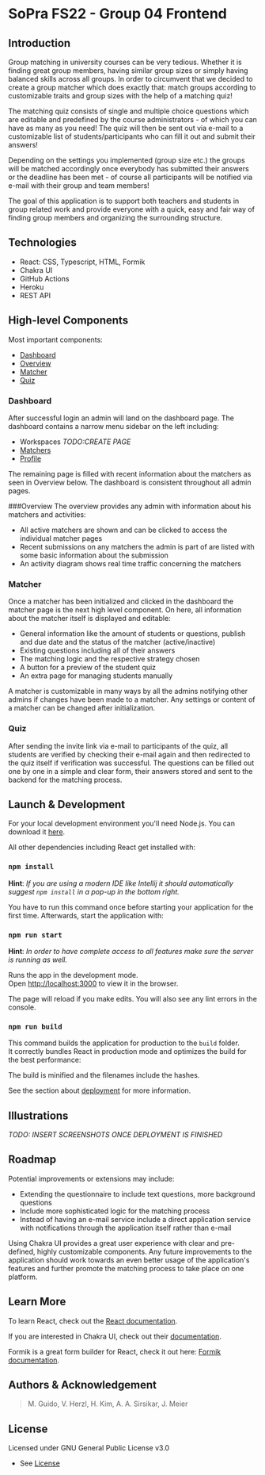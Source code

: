 # SoPra FS22 - Group 04 Frontend

## Introduction
Group matching in university courses can be very tedious. Whether it is finding great group members, having similar group sizes
or simply having balanced skills across all groups.
In order to circumvent that we decided to create a group matcher which does exactly that: match groups according to customizable
traits and group sizes with the help of a matching quiz!

The matching quiz consists of single and multiple choice questions which are editable and predefined by the course administrators -
of which you can have as many as you need! The quiz will then be sent out via e-mail to a customizable list of students/participants
who can fill it out and submit their answers!

Depending on the settings you implemented (group size etc.) the groups will be matched accordingly once everybody has submitted
their answers or the deadline has been met - of course all participants will be notified via e-mail with their group and team members!

The goal of this application is to support both teachers and students in group related work and provide everyone with a quick, easy
and fair way of finding group members and organizing the surrounding structure.

## Technologies
- React: CSS, Typescript, HTML, Formik
- Chakra UI
- GitHub Actions
- Heroku
- REST API

## High-level Components
Most important components:
- [Dashboard](src/pages/admin/Dashboard.tsx)
- [Overview](src/pages/admin/Overview.tsx)
- [Matcher](src/pages/admin/Matcher.tsx)
- [Quiz](src/pages/students/Quiz.tsx)

### Dashboard
After successful login an admin will land on the dashboard page. The dashboard contains a narrow menu sidebar on the left including:
 - Workspaces _TODO:CREATE PAGE_
 - [Matchers](src/pages/admin/Matchers.tsx)
 - [Profile](src/pages/admin/Profile.tsx)

The remaining page is filled with recent information about the matchers as seen in Overview below. The dashboard is consistent throughout
all admin pages.

###Overview
The overview provides any admin with information about his matchers and activities:

- All active matchers are shown and can be clicked to access the individual matcher pages
- Recent submissions on any matchers the admin is part of are listed with some basic information about the submission
- An activity diagram shows real time traffic concerning the matchers

### Matcher
Once a matcher has been initialized and clicked in the dashboard the matcher page is the next high level component. On here,
all information about the matcher itself is displayed and editable:

- General information like the amount of students or questions, publish and due date and the status of the matcher (active/inactive)
- Existing questions including all of their answers
- The matching logic and the respective strategy chosen
- A button for a preview of the student quiz
- An extra page for managing students manually

A matcher is customizable in many ways by all the admins notifying other admins if changes have been made to a matcher. Any settings
or content of a matcher can be changed after initialization.

### Quiz
After sending the invite link via e-mail to participants of the quiz, all students are verified by checking their e-mail again and
then redirected to the quiz itself if verification was successful. The questions can be filled out one by one in a simple and clear form,
their answers stored and sent to the backend for the matching process.

## Launch & Development
For your local development environment you'll need Node.js. You can download it [here](https://nodejs.org).

All other dependencies including React get installed with:

### `npm install`
**Hint**: _If you are using a modern IDE like Intellij it should automatically suggest `npm install` in a pop-up in the bottom right._

You have to run this command once before starting your application for the first time. Afterwards, start the application with:

### `npm run start`
**Hint**: _In order to have complete access to all features make sure the server is running as well._

Runs the app in the development mode.<br>
Open [http://localhost:3000](http://localhost:3000) to view it in the browser.

The page will reload if you make edits. You will also see any lint errors in the console.

### `npm run build`

This command builds the application for production to the `build` folder.<br>
It correctly bundles React in production mode and optimizes the build for the best performance:

The build is minified and the filenames include the hashes.<br>

See the section about [deployment](https://facebook.github.io/create-react-app/docs/deployment) for more information.

## Illustrations

_TODO: INSERT SCREENSHOTS ONCE DEPLOYMENT IS FINISHED_

## Roadmap
Potential improvements or extensions may include:

- Extending the questionnaire to include text questions, more background questions
- Include more sophisticated logic for the matching process
- Instead of having an e-mail service include a direct application service with notifications through the
  application itself rather than e-mail

Using Chakra UI provides a great user experience with clear and pre-defined, highly customizable components. Any
future improvements to the application should work towards an even better usage of the application's features and further
promote the matching process to take place on one platform.

## Learn More

To learn React, check out the [React documentation](https://reactjs.org/).

If you are interested in Chakra UI, check out their [documentation](https://chakra-ui.com/guides/first-steps).

Formik is a great form builder for React, check it out here: [Formik documentation](https://formik.org/docs/overview).

## Authors & Acknowledgement
>M. Guido, V. Herzl, H. Kim, A. A. Sirsikar, J. Meier
## License
Licensed under GNU General Public License v3.0
- See [License](LICENSE)
